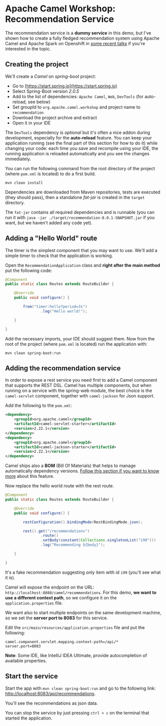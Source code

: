 # Apache Camel Workshop: Recommendation Service

The recommendation service is a **dummy service** in this demo, but I've shown how to create a fully
fledged recommendation system using Apache Camel and Apache Spark on Openshift in 
[some recent talks](https://www.nicolaferraro.me/2017/03/10/voxxed-bucharest-extending-devops-to-big-data-applications-with-kubernetes/)
if you're interested in the topic.

## Creating the project

We'll create a *Camel* on *spring-boot* project:

- Go to [https://start.spring.io](https://start.spring.io)
- Select Spring-Boot version *2.0.5*
- Add to the list of dependencies: `Apache Camel`, `Web`, `DevTools` (for auto-reload, see below)
- Set groupId to `org.apache.camel.workshop` and project name to `recommendation`
- Download the project archive and extract
- Open it in your IDE

The `DevTools` dependency is *optional* but it's often a nice addon during development, especially for the **auto-reload** feature.
You can keep your application running (see the final part of this section for how to do it)
while changing your code: each time you save and recompile using your IDE, the running application is reloaded automatically and you see
the changes immediately. 

You can run the following command from the root directory of the project (where `pom.xml` is located) to do a first build.

```
mvn clean install
```

Dependencies are downloaded from Maven repositories, tests are executed (they should pass),
then a standalone *fat-jar* is created in the `target` directory.

The `fat-jar` contains all required dependencies and is runnable (you can run it with `java -jar ./target/recommendation-0.0.1-SNAPSHOT.jar` if you want, but we haven't added any code yet).

## Adding a "Hello World" route

The timer is the simplest component that you may want to use.
We'll add a simple timer to check that the application is working.

Open the `RecommendationApplication` class and **right after the main method** put the following code:


```java
@Component
public static class Routes extends RouteBuilder {

    @Override
    public void configure() {

        from("timer:hello?period=3s")
                .log("Hello world!");

    }

}
```

Add the necessary imports, your IDE should suggest them.
Now from the root of the project (where `pom.xml` is located) run the application with:
 
```
mvn clean spring-boot:run
```

## Adding the recommendation service

In order to expose a rest service you need first to add a Camel component that
supports the REST DSL. Camel has multiple components, but when running on a service
with the spring-web module, the best choice is the `camel-servlet` component, together with `camel-jackson` for Json support.

Add the following to the `pom.xml`:

```xml
<dependency>
    <groupId>org.apache.camel</groupId>
    <artifactId>camel-servlet-starter</artifactId>
    <version>2.22.1</version>
</dependency>
<dependency>
    <groupId>org.apache.camel</groupId>
    <artifactId>camel-jackson-starter</artifactId>
    <version>2.22.1</version>
</dependency>
```

Camel ships also a **BOM** (Bill Of Materials) that helps to manage automatically dependency versions.
[Follow this section if you want to know more](using-bom.md) about this feature. 


Now replace the hello world route with the rest route.

```java
@Component
public static class Routes extends RouteBuilder {

    @Override
    public void configure() {

        restConfiguration().bindingMode(RestBindingMode.json);

        rest().get("/recommendations")
                .route()
                .setBody(constant(Collections.singletonList("i99")))
                .log("Recommending ${body}");

    }

}
``` 

It's a fake recommendation suggesting only item with id `i99` (you'll see what it is).

Camel will expose the endpoint on the URL: `http://localhost:8080/camel/recommendations`.
For this demo, **we want to use a different context path**, so we configure it on the `application.properties` file.

We want also to start multiple endpoints on the same development machine, so we set the **server port to 8083** for this service.

Edit the `src/main/resources/application.properties` file and put the following:

```properties
camel.component.servlet.mapping.context-path=/api/*
server.port=8083
``` 

**Note**: Some IDE, like IntelliJ IDEA Ultimate, provide autocompletion of available properties.

## Start the service

Start the app with `mvn clean spring-boot:run` and go to the following link: [http://localhost:8083/api/recommendations](http://localhost:8083/api/recommendations).

You'll see the recommendations as json data.

You can stop the service by just pressing `ctrl + c` on the terminal that started the application.
